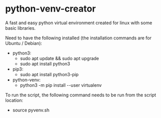 # python-venv-creator
A fast and easy python virtual environment created for linux with some basic libraries.

Need to have the following installed (the installation commands are for Ubuntu / Debian):
- python3:
  - sudo apt update && sudo apt upgrade
  - sudo apt install python3
- pip3:
  - sudo apt install python3-pip
- python-venv:
  - python3 -m pip install --user virtualenv

To run the script, the following command needs to be run from the script location:
- source pyvenv.sh
